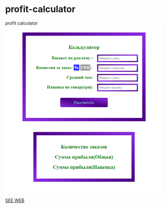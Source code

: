 # profit-calculator
profit calculator 
<img src="6.png">
<p><a href="https://adeil.000webhostapp.com/joblist/profit%20Calculator/index.html">SEE WEB</a></p>
